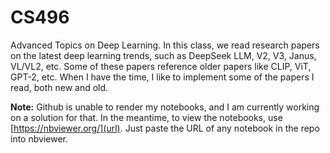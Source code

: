 # CS496
Advanced Topics on Deep Learning. In this class, we read research papers on the latest deep learning trends, such as DeepSeek LLM, V2, V3, Janus, VL/VL2, etc. Some of these papers reference older papers like CLIP, ViT, GPT-2, etc. When I have the time, I like to implement some of the papers I read, both new and old.

**Note:** Github is unable to render my notebooks, and I am currently working on a solution for that. In the meantime, to view the notebooks, use [https://nbviewer.org/](url). Just paste the URL of any notebook in the repo into nbviewer.
